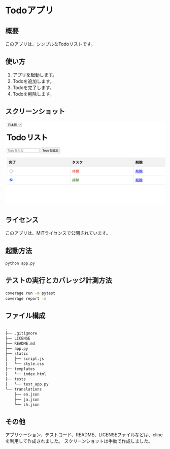 # Todoアプリ

## 概要

このアプリは、シンプルなTodoリストです。

## 使い方

1. アプリを起動します。
2. Todoを追加します。
3. Todoを完了します。
4. Todoを削除します。

## スクリーンショット

![スクリーンショット](screenshots/001.png)

## ライセンス

このアプリは、MITライセンスで公開されています。

## 起動方法

```bash
python app.py
```

## テストの実行とカバレッジ計測方法

```bash
coverage run -m pytest
coverage report -m
```

## ファイル構成

```
.
├── .gitignore
├── LICENSE
├── README.md
├── app.py
├── static
│   ├── script.js
│   └── style.css
├── templates
│   └── index.html
├── tests
│   └── test_app.py
└── translations
    ├── en.json
    ├── ja.json
    └── zh.json
```

## その他

アプリケーション、テストコード、README、LICENSEファイルなどは、clineを利用して作成されました。
スクリーンショットは手動で作成しました。
